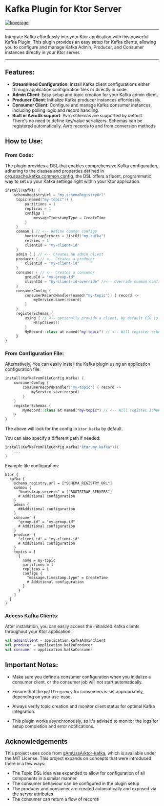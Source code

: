 # Kafka Plugin for Ktor Server

<a href="file:/Users/ido/IdeaProjects/flax-ktor-plugins/ktor-server-kafka/build/reports/kover/html/index.html">![koverage](https://img.shields.io/badge/71.05-yellow?logo=kotlin&label=koverage&style=flat)</a>

---

Integrate Kafka effortlessly into your Ktor application with this powerful Kafka Plugin. This plugin provides an easy setup for Kafka clients, allowing you to configure and manage Kafka Admin, Producer, and Consumer instances directly in your Ktor server.

--- 

## Features:

- **Streamlined Configuration**: Install Kafka client configurations either through application configuration files or directly in code.
- **Admin Client**: Easy setup and topic creation for your Kafka admin client.
- **Producer Client**: Initialize Kafka producer instances effortlessly.
- **Consumer Client**: Configure and manage Kafka consumer instances, including polling logic and record handling.
- **Built in Avro4k support**: Avro schemas are supported by default. There's no need to define key/value serializers. Schemas can be registered automatically. Avro records to and from conversion methods

## How to Use:

### From Code:

The plugin provides a DSL that enables comprehensive Kafka configuration, adhering to the classes and properties defined in [org.apache.kafka.common.config](https://kafka.apache.org/21/javadoc/index.html?org/apache/kafka/common/config/package-summary.html), the DSL offers a fluent, programmatic way to set up your Kafka settings right within your Ktor application.

```kotlin
install(Kafka) {
    schemaRegistryUrl = "my.schemaRegistryUrl"
     topic(named("my-topic")) {
         partitions = 1
         replicas = 1
         configs {
             messageTimestampType = CreateTime
         }
     }
     common { // <-- Define common configs
         bootstrapServers = listOf("my-kafka")
         retries = 1
         clientId = "my-client-id"
     }
     admin { } // <-- Creates an admin client
     producer { // <-- Creates a producer
         clientId = "my-client-id" 
     } 
     consumer { // <-- Creates a consumer
         groupId = "my-group-id"
         clientId = "my-client-id-override" //<-- Override common configurations
     } 
     consumerConfig {
         consumerRecordHandler(named("my-topic")) { record ->
             myService.save(record)
         }
     }
     registerSchemas {
         using { // <-- optionally provide a client, by default CIO is used
             HttpClient()
         }
         MyRecord::class at named("my-topic") // <-- Will register schema upon startup
     }
}
```

### From Configuration File:

Alternatively, You can easily install the Kafka plugin using an application configuration file:

```kotlin
install(KafkaFromFileConfig.Kafka) {
    consumerConfig {
        consumerRecordHandler("my-topic") { record ->
            myService.save(record)
        }
    }
    registerSchemas {
        MyRecord::class at named("my-topic") // <-- Will register schema upon startup
    }
}
```
The above will look for the config in `ktor.kafka` by default.

You can also specify a different path if needed:

```kotlin
install(KafkaFromFileConfig.Kafka("ktor.my.kafka")){
    ...
}
```

Example file configuration:
```hocon
ktor {
  kafka {
    schema.registry.url = ["SCHEMA_REGISTRY_URL"]
    common {
      "bootstrap.servers" = ["BOOTSTRAP_SERVERS"]
      # Additional configuration
    }
    admin {
      ##Additional configuration
    }
    consumer {
      "group.id" = "my-group-id"
      # Additional configuration
    }
    producer {
      "client.id" = "my-client-id"
      # Additional configuration
    }
    topics = [
      {
        name = my-topic
        partitions = 1
        replicas = 1
        configs {
          "message.timestamp.type" = CreateTime
          # Additional configuration
        }
      }
    ]
  }
}
```

### Access Kafka Clients:

After installation, you can easily access the initialized Kafka clients throughout your Ktor application:

```kotlin
val adminClient = application.kafkaAdminClient
val producer = application.kafkaProducer
val consumer = application.kafkaConsumer
```

## Important Notes:

- Make sure you define a consumer configuration when you initialize a consumer client, or the consumer job will not start automatically.

- Ensure that the `pollFrequency` for consumers is set appropriately, depending on your use-case.

- Always verify topic creation and monitor client status for optimal Kafka integration.

- This plugin works asynchronously, so it's advised to monitor the logs for setup completion and error notifications.


## Acknowledgements

This project uses code from [gAmUssA/ktor-kafka](https://github.com/gAmUssA/ktor-kafka), which is available under the MIT License. This project expands on concepts that were introduced there in a few ways:

- The Topic DSL idea was expanded to allow for configuration of all components in a similar manner
- The consumer behaviour can be configured in the plugin setup
- The producer and consumer are created automatically and exposed via the server attributes
- The consumer can return a flow of records
